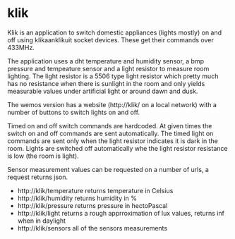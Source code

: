 # klik

Klik is an application to switch domestic appliances (lights mostly) on and off using klikaanklikuit socket devices. These get their commands over 433MHz.

The application uses a dht temperature and humidity sensor, a bmp pressure and tempeature sensor and a light resistor to measure room lighting. The light resistor is a 5506 type light resistor which pretty much has no resistance when there is sunlight in the room and only yields measurable values under artificial light or around dawn and dusk.

The wemos version has a website (http://klik/ on a local network) with a number of buttons to switch lights on and off.

Timed on and off switch commands are hardcoded. At given times the switch on and off commands are sent automatically. The timed light on commands are sent only when the light resistor indicates it is dark in the room. Lights are switched off automatically whe the light resistor resistance is low (the room is light).

Sensor measurement values can be requested on a number of urls, a request returns json.
- http://klik/temperature returns temperature in Celsius
- http://klik/humidity    returns humidity in %
- http://klik/pressure    returns pressure in hectoPascal
- http://klik/light       returns a rough apprroximation of lux values, returns inf when in daylight
- http://klik/sensors     all of the sensors measurements

